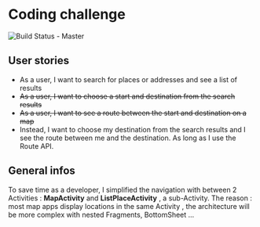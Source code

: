 Coding challenge
================

![Build Status - Master](https://api.travis-ci.org/raegaryen/here.svg?branch=master)

## User stories
- As a user, I want to search for places or addresses and see a list of results
- ~~As a user, I want to choose a start and destination from the search results~~
- ~~As a user, I want to see a route between the start and destination on a map~~
- Instead, I want to choose my destination from the search results and I see the route between me and the destination. As long as I use the Route API.

## General infos
To save time as a developer, I simplified the navigation with between 2 Activities : __MapActivity__ and __ListPlaceActivity__ , a sub-Activity.
The reason : most map apps display locations in the same Activity , the architecture will be more complex with nested Fragments, BottomSheet ... 